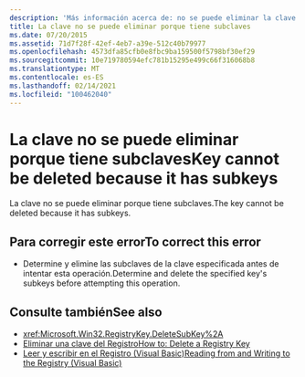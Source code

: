 ```yaml
---
description: 'Más información acerca de: no se puede eliminar la clave porque tiene subclaves'
title: La clave no se puede eliminar porque tiene subclaves
ms.date: 07/20/2015
ms.assetid: 71d7f28f-42ef-4eb7-a39e-512c40b79977
ms.openlocfilehash: 4573dfa85cfb0e8fbc9ba159500f5798bf30ef29
ms.sourcegitcommit: 10e719780594efc781b15295e499c66f316068b8
ms.translationtype: MT
ms.contentlocale: es-ES
ms.lasthandoff: 02/14/2021
ms.locfileid: "100462040"
---
```

# <a name="key-cannot-be-deleted-because-it-has-subkeys"></a><span data-ttu-id="a549a-103">La clave no se puede eliminar porque tiene subclaves</span><span class="sxs-lookup"><span data-stu-id="a549a-103">Key cannot be deleted because it has subkeys</span></span>

<span data-ttu-id="a549a-104">La clave no se puede eliminar porque tiene subclaves.</span><span class="sxs-lookup"><span data-stu-id="a549a-104">The key cannot be deleted because it has subkeys.</span></span>  
  
## <a name="to-correct-this-error"></a><span data-ttu-id="a549a-105">Para corregir este error</span><span class="sxs-lookup"><span data-stu-id="a549a-105">To correct this error</span></span>  
  
- <span data-ttu-id="a549a-106">Determine y elimine las subclaves de la clave especificada antes de intentar esta operación.</span><span class="sxs-lookup"><span data-stu-id="a549a-106">Determine and delete the specified key's subkeys before attempting this operation.</span></span>  
  
## <a name="see-also"></a><span data-ttu-id="a549a-107">Consulte también</span><span class="sxs-lookup"><span data-stu-id="a549a-107">See also</span></span>

- <xref:Microsoft.Win32.RegistryKey.DeleteSubKey%2A>
- [<span data-ttu-id="a549a-108">Eliminar una clave del Registro</span><span class="sxs-lookup"><span data-stu-id="a549a-108">How to: Delete a Registry Key</span></span>](../developing-apps/programming/computer-resources/how-to-delete-a-registry-key.md)
- [<span data-ttu-id="a549a-109">Leer y escribir en el Registro (Visual Basic)</span><span class="sxs-lookup"><span data-stu-id="a549a-109">Reading from and Writing to the Registry (Visual Basic)</span></span>](../developing-apps/programming/computer-resources/reading-from-and-writing-to-the-registry.md)
